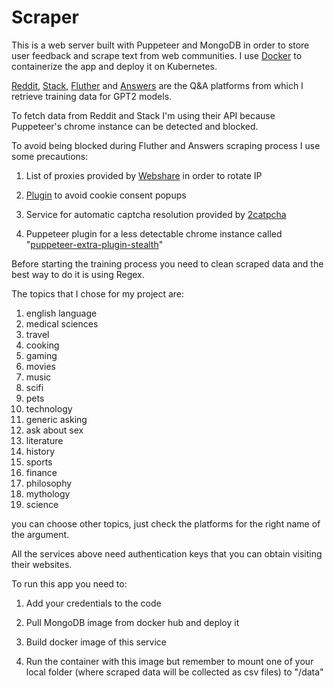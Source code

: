 # Scraper

This is a web server built with Puppeteer and MongoDB in order to store user feedback and scrape text from web communities.
I use [Docker](https://www.docker.com/ "Docker") to containerize the app and deploy it on Kubernetes.

[Reddit](https://www.reddit.com/ "Reddit"), [Stack](https://stackexchange.com/ "Stack"), [Fluther](https://www.fluther.com/ "Fluther") and [Answers](https://www.answers.com/ "Answers") are the Q&A platforms from which I retrieve training data for GPT2 models.

To fetch data from Reddit and Stack I'm using their API because Puppeteer's chrome instance can be detected and blocked.

To avoid being blocked during Fluther and Answers scraping process I use some precautions:
1. List of proxies provided by [Webshare](https://www.webshare.io/ "Webshare") in order to rotate IP

2. [Plugin](https://chrome.google.com/webstore/detail/i-dont-care-about-cookies/fihnjjcciajhdojfnbdddfaoknhalnja "I don't care about cookies") to avoid cookie consent popups

3. Service for automatic captcha resolution provided by [2catpcha](https://2captcha.com/ "2catpcha")

4. Puppeteer plugin for a less detectable chrome instance called "[puppeteer-extra-plugin-stealth](https://github.com/berstend/puppeteer-extra/tree/master/packages/puppeteer-extra-plugin-stealth "puppeteer plugin stealth")"

Before starting the training process you need to clean scraped data and the best way to do it is using Regex.

The topics that I chose for my project are:

1. english language
2. medical sciences
3. travel
4. cooking
5. gaming
6. movies
7. music
8. scifi
9. pets
10. technology
11. generic asking
12. ask about sex
13. literature
14. history
15. sports
16. finance
17. philosophy
18. mythology
19. science

you can choose other topics, just check the platforms for the right name of the argument.

All the services above need authentication keys that you can obtain visiting their websites.

To run this app you need to:

1. Add your credentials to the code

2. Pull MongoDB image from docker hub and deploy it

3. Build docker image of this service

4. Run the container with this image but remember to mount one of your local folder (where scraped data will be collected as csv files) to "/data"